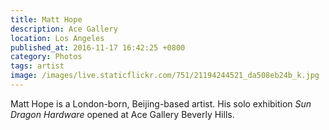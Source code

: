 ```yaml
---
title: Matt Hope
description: Ace Gallery
location: Los Angeles
published_at: 2016-11-17 16:42:25 +0800
category: Photos
tags: artist
image: /images/live.staticflickr.com/751/21194244521_da508eb24b_k.jpg
---
```


Matt Hope is a London-born, Beijing-based artist. His solo exhibition *Sun
Dragon Hardware* opened at Ace Gallery Beverly Hills.
